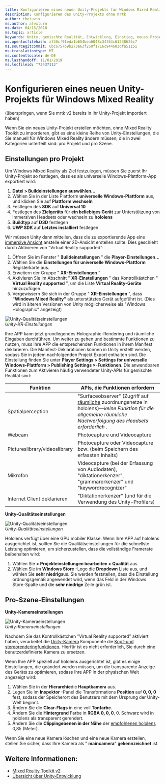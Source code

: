```yaml
---
title: Konfigurieren eines neuen Unity-Projekts für Windows Mixed Reality
description: Konfigurieren des Unity-Projekts ohne mrtk
author: thetuvix
ms.author: alexturn
ms.date: 04/15/2018
ms.topic: article
keywords: Unity, gemischte Realität, Entwicklung, Einstieg, neues Projekt
ms.openlocfilehash: af30cf91eda1b654bea6048c34f63c61238626c7
ms.sourcegitcommit: 6bc6757b9b273a63f260f1716c944603dfa51151
ms.translationtype: MT
ms.contentlocale: de-DE
ms.lasthandoff: 11/01/2019
ms.locfileid: "73437113"
---
```

# <a name="configure-a-new-unity-project-for-windows-mixed-reality"></a>Konfigurieren eines neuen Unity-Projekts für Windows Mixed Reality 

(überspringen, wenn Sie mrtk v2 bereits in Ihr Unity-Projekt importiert haben)

Wenn Sie ein neues Unity-Projekt erstellen möchten, ohne Mixed Reality Toolkit zu importieren, gibt es eine kleine Reihe von Unity-Einstellungen, die Sie manuell für Windows Mixed Reality ändern müssen, die in zwei Kategorien unterteilt sind: pro Projekt und pro Szene.

## <a name="per-project-settings"></a>Einstellungen pro Projekt

Um Windows Mixed Reality als Ziel festzulegen, müssen Sie zuerst Ihr Unity-Projekt so festlegen, dass es als universelle Windows-Plattform-App exportiert wird: 
1. **Datei > Buildeinstellungen auswählen...**
2. Wählen Sie in der Liste Plattform **universelle Windows-Plattform** aus, und klicken Sie auf **Plattform wechseln**
3. Festlegen des **SDK** auf **Universal 10**
4. Festlegen des **Zielgeräts** für **ein beliebiges Gerät** zur Unterstützung von immersiven Headsets oder wechseln zu **hololens**
5. **Buildtyp** auf **D3D** festlegen
6. **UWP SDK** auf **Letztes installiert** festlegen

Wir müssen Unity dann mitteilen, dass die zu exportierende App eine [immersive Ansicht](app-views.md) anstelle einer 2D-Ansicht erstellen sollte. Dies geschieht durch Aktivieren von "Virtual Reality supported":
1. Öffnen Sie im Fenster " **Buildeinstellungen** " die **Player-Einstellungen...**
2. Wählen Sie die **Einstellungen für universelle Windows-Plattform** Registerkarte aus.
3. Erweitern der Gruppe " **XR-Einstellungen** "
4. Aktivieren Sie im Abschnitt " **XR-Einstellungen** " das Kontrollkästchen " **Virtual Reality supported** ", um die Liste **Virtual Reality-Geräte** hinzuzufügen.
5. Vergewissern Sie sich in der Gruppe " **XR-Einstellungen** ", dass **"Windows Mixed Reality"** als unterstütztes Gerät aufgeführt ist. (Dies wird in älteren Versionen von Unity möglicherweise als "Windows Holographic" angezeigt)

![Unity-Qualitätseinstellungen](images/getting-started-unity-quality-settings.jpg)<br>
*Unity-XR-Einstellungen*

Ihre APP kann jetzt grundlegendes Holographic-Rendering und räumliche Eingaben durchführen. Um weiter zu gehen und bestimmte Funktionen zu nutzen, muss Ihre APP die entsprechenden Funktionen in ihrem Manifest deklarieren. Die Manifest-Deklarationen können in Unity erstellt werden, sodass Sie in jedem nachfolgenden Projekt Export enthalten sind. Die Einstellung finden Sie unter **Player Settings > Settings for universelle Windows-Plattform > Publishing Settings >-Funktionen**. Die anwendbaren Funktionen zum Aktivieren häufig verwendeter Unity-APIs für gemischte Realität sind:

|  Funktion  |  APIs, die Funktionen erfordern | 
|----------|----------|
|  Spatialperception  |  "Surfaceobserver" (Zugriff auf [räumliche](spatial-mapping.md) zuordnungsnetze in hololens)&mdash;*keine Funktion für die allgemeine räumliche Nachverfolgung des Headsets erforderlich* . | 
|  Webcam  |  Photocapture und Videocapture | 
|  Pictureslibrary/videoslibrary  |  Photocapture oder Videocapture bzw. (beim Speichern des erfassten Inhalts) | 
|  Mikrofon  |  Videocapture (bei der Erfassung von Audiodaten), "diktationerkenzer", "grammarerkenzer" und "keywordrecognizer" | 
|  Internet Client deklarieren  |  "Diktationerkenzer" (und für die Verwendung des Unity-Profilers) | 

**Unity-Qualitätseinstellungen**

![Unity-Qualitätseinstellungen](images/getting-started-unity-quality-settings.jpg)<br>
*Unity-Qualitätseinstellungen*

Hololens verfügt über eine GPU mobiler Klasse. Wenn Ihre APP auf hololens ausgerichtet ist, sollten Sie die Qualitätseinstellungen für die schnellste Leistung optimieren, um sicherzustellen, dass die vollständige Framerate beibehalten wird:
1. Wählen Sie **> Projekteinstellungen bearbeiten > Qualität** aus.
2. Wählen Sie im **Windows Store** -Logo die **Dropdown** Liste aus, und wählen Sie **sehr niedrig**aus. Sie werden feststellen, dass die Einstellung ordnungsgemäß angewendet wird, wenn das Feld in der Windows Store-Spalte und die **sehr niedrige** Zeile grün ist.

## <a name="per-scene-settings"></a>Pro-Szene-Einstellungen

**Unity-Kameraeinstellungen**

![Unity-Kameraeinstellungen](images/Unitycamerasettings.png)<br>
*Unity-Kameraeinstellungen*

Nachdem Sie das Kontrollkästchen "Virtual Reality supported" aktiviert haben, verarbeitet die [Unity-Kamera](camera-in-unity.md) Komponente die [Kopf-und stereorenderingfunktionen](rendering.md). Hierfür ist es nicht erforderlich, Sie durch eine benutzerdefinierte Kamera zu ersetzen.

Wenn Ihre APP speziell auf hololens ausgerichtet ist, gibt es einige Einstellungen, die geändert werden müssen, um die transparente Anzeige des Geräts zu optimieren, sodass Ihre APP in der physischen Welt angezeigt wird:
1. Wählen Sie in der **Hierarchie**die **Hauptkamera** aus.
2. Legen Sie im **Inspektor** -Panel die Transformations **Position** auf **0, 0, 0** fest, sodass der Speicherort des Benutzers mit dem Ursprung der Unity-Welt beginnt.
3. Ändern Sie die **Clear-Flags** in eine voll **Tonfarbe**.
4. Ändern Sie die **Hintergrund** Farbe in **RGBA 0, 0, 0**, 0. Schwarz wird in hololens als transparent gerendert.
5. Ändern Sie die **Clippingebenen in der Nähe** der [empfohlenen hololens](camera-in-unity.md#clip-planes) 0,85 (Meter).

Wenn Sie eine neue Kamera löschen und eine neue Kamera erstellen, stellen Sie sicher, dass Ihre Kamera als " **maincamera**" **gekennzeichnet** ist.


## <a name="see-also"></a>Weitere Informationen:
* [Mixed Reality Toolkit v2](mrtk-getting-started.md)
* [Übersicht über Unity-Entwicklung](unity-development-overview.md)

